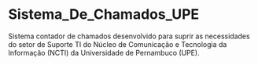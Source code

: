 # Sistema_De_Chamados_UPE
Sistema contador de chamados desenvolvido para suprir as necessidades do setor de Suporte TI do Núcleo de Comunicação e Tecnologia da Informação (NCTI) da Universidade de Pernambuco (UPE).
